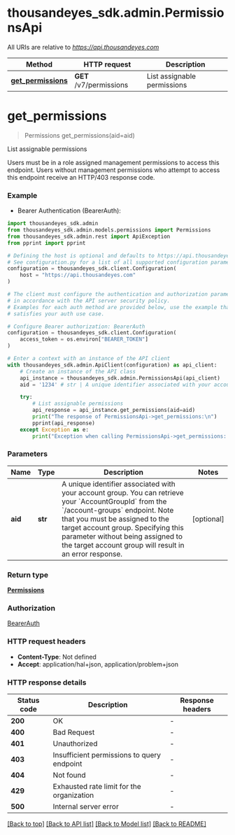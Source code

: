 # thousandeyes_sdk.admin.PermissionsApi

All URIs are relative to *https://api.thousandeyes.com*

Method | HTTP request | Description
------------- | ------------- | -------------
[**get_permissions**](PermissionsApi.md#get_permissions) | **GET** /v7/permissions | List assignable permissions


# **get_permissions**
> Permissions get_permissions(aid=aid)

List assignable permissions

Users must be in a role assigned management permissions to access this endpoint. Users without management permissions who attempt to access this endpoint receive an HTTP/403 response code.

### Example

* Bearer Authentication (BearerAuth):

```python
import thousandeyes_sdk.admin
from thousandeyes_sdk.admin.models.permissions import Permissions
from thousandeyes_sdk.admin.rest import ApiException
from pprint import pprint

# Defining the host is optional and defaults to https://api.thousandeyes.com
# See configuration.py for a list of all supported configuration parameters.
configuration = thousandeyes_sdk.client.Configuration(
    host = "https://api.thousandeyes.com"
)

# The client must configure the authentication and authorization parameters
# in accordance with the API server security policy.
# Examples for each auth method are provided below, use the example that
# satisfies your auth use case.

# Configure Bearer authorization: BearerAuth
configuration = thousandeyes_sdk.client.Configuration(
    access_token = os.environ["BEARER_TOKEN"]
)

# Enter a context with an instance of the API client
with thousandeyes_sdk.admin.ApiClient(configuration) as api_client:
    # Create an instance of the API class
    api_instance = thousandeyes_sdk.admin.PermissionsApi(api_client)
    aid = '1234' # str | A unique identifier associated with your account group. You can retrieve your `AccountGroupId` from the `/account-groups` endpoint. Note that you must be assigned to the target account group. Specifying this parameter without being assigned to the target account group will result in an error response. (optional)

    try:
        # List assignable permissions
        api_response = api_instance.get_permissions(aid=aid)
        print("The response of PermissionsApi->get_permissions:\n")
        pprint(api_response)
    except Exception as e:
        print("Exception when calling PermissionsApi->get_permissions: %s\n" % e)
```



### Parameters


Name | Type | Description  | Notes
------------- | ------------- | ------------- | -------------
 **aid** | **str**| A unique identifier associated with your account group. You can retrieve your &#x60;AccountGroupId&#x60; from the &#x60;/account-groups&#x60; endpoint. Note that you must be assigned to the target account group. Specifying this parameter without being assigned to the target account group will result in an error response. | [optional] 

### Return type

[**Permissions**](Permissions.md)

### Authorization

[BearerAuth](../README.md#BearerAuth)

### HTTP request headers

 - **Content-Type**: Not defined
 - **Accept**: application/hal+json, application/problem+json

### HTTP response details

| Status code | Description | Response headers |
|-------------|-------------|------------------|
**200** | OK |  -  |
**400** | Bad Request |  -  |
**401** | Unauthorized |  -  |
**403** | Insufficient permissions to query endpoint |  -  |
**404** | Not found |  -  |
**429** | Exhausted rate limit for the organization |  -  |
**500** | Internal server error |  -  |

[[Back to top]](#) [[Back to API list]](../README.md#documentation-for-api-endpoints) [[Back to Model list]](../README.md#documentation-for-models) [[Back to README]](../README.md)

